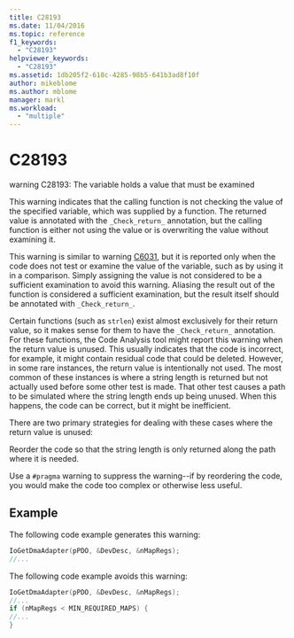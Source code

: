 ```yaml
---
title: C28193
ms.date: 11/04/2016
ms.topic: reference
f1_keywords:
  - "C28193"
helpviewer_keywords:
  - "C28193"
ms.assetid: 1db205f2-618c-4285-98b5-641b3ad8f10f
author: mikeblome
ms.author: mblome
manager: markl
ms.workload:
  - "multiple"
---
```

# C28193
warning C28193: The variable holds a value that must be examined

 This warning indicates that the calling function is not checking the value of the specified variable, which was supplied by a function. The returned value is annotated with the `_Check_return_` annotation, but the calling function is either not using the value or is overwriting the value without examining it.

 This warning is similar to warning [C6031](../code-quality/c6031.md), but it is reported only when the code does not test or examine the value of the variable, such as by using it in a comparison. Simply assigning the value is not considered to be a sufficient examination to avoid this warning. Aliasing the result out of the function is considered a sufficient examination, but the result itself should be annotated with `_Check_return_`.

 Certain functions (such as `strlen`) exist almost exclusively for their return value, so it makes sense for them to have the `_Check_return_` annotation. For these functions, the Code Analysis tool might report this warning when the return value is unused. This usually indicates that the code is incorrect, for example, it might contain residual code that could be deleted. However, in some rare instances, the return value is intentionally not used. The most common of these instances is where a string length is returned but not actually used before some other test is made. That other test causes a path to be simulated where the string length ends up being unused. When this happens, the code can be correct, but it might be inefficient.

 There are two primary strategies for dealing with these cases where the return value is unused:

 Reorder the code so that the string length is only returned along the path where it is needed.

 Use a `#pragma` warning to suppress the warning--if by reordering the code, you would make the code too complex or otherwise less useful.

## Example
 The following code example generates this warning:

```cpp
IoGetDmaAdapter(pPDO, &DevDesc, &nMapRegs);
//...
```

 The following code example avoids this warning:

```cpp
IoGetDmaAdapter(pPDO, &DevDesc, &nMapRegs);
//...
if (nMapRegs < MIN_REQUIRED_MAPS) {
//...
}
```
